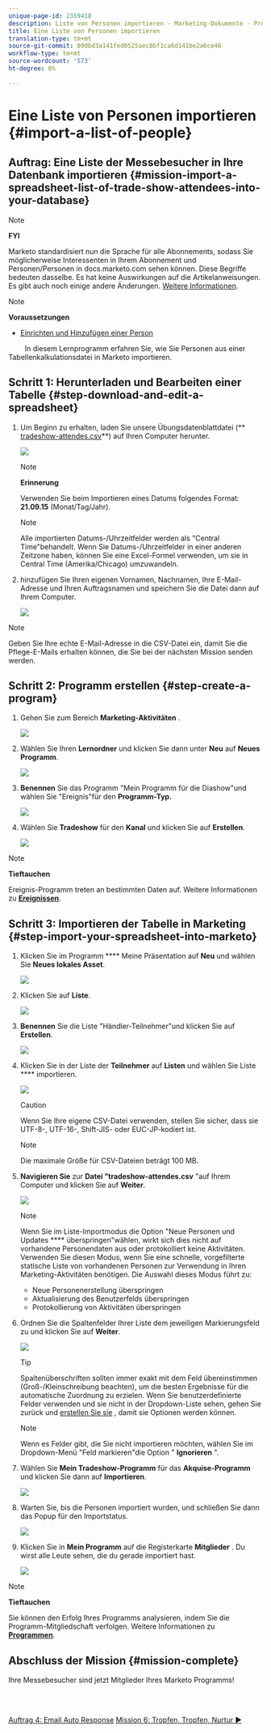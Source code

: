 ```yaml
---
unique-page-id: 2359418
description: Liste von Personen importieren - Marketing-Dokumente - Produktdokumentation
title: Eine Liste von Personen importieren
translation-type: tm+mt
source-git-commit: 09dbd3a141fed0525aec8bf1ca6d141be2a6ce46
workflow-type: tm+mt
source-wordcount: '573'
ht-degree: 0%

---
```



# Eine Liste von Personen importieren {#import-a-list-of-people}

## Auftrag: Eine Liste der Messebesucher in Ihre Datenbank importieren {#mission-import-a-spreadsheet-list-of-trade-show-attendees-into-your-database}

>[!NOTE]
>
>**FYI**
>
>Marketo standardisiert nun die Sprache für alle Abonnements, sodass Sie möglicherweise Interessenten in Ihrem Abonnement und Personen/Personen in docs.marketo.com sehen können. Diese Begriffe bedeuten dasselbe. Es hat keine Auswirkungen auf die Artikelanweisungen. Es gibt auch noch einige andere Änderungen. [Weitere Informationen](http://docs.marketo.com/display/DOCS/Updates+to+Marketo+Terminology).

>[!NOTE]
>
>**Voraussetzungen**
>
>* [Einrichten und Hinzufügen einer Person](get-set-up-and-add-a-person.md)

>



`   
`  In diesem Lernprogramm erfahren Sie, wie Sie Personen aus einer Tabellenkalkulationsdatei in Marketo importieren.

## Schritt 1: Herunterladen und Bearbeiten einer Tabelle {#step-download-and-edit-a-spreadsheet}

1. Um Beginn zu erhalten, laden Sie unsere Übungsdatenblattdatei (** [tradeshow-attendes.csv](http://docs.marketo.com/display/docs/assets/tradeshow-attendees.csv)**) auf Ihren Computer herunter.

   ![](assets/image2014-9-24-12-3a5-3a0.png)

   >[!NOTE]
   >
   >**Erinnerung**
   >
   >
   >Verwenden Sie beim Importieren eines Datums folgendes Format: **21.09.15** (Monat/Tag/Jahr).

   >[!NOTE]
   >
   >Alle importierten Datums-/Uhrzeitfelder werden als &quot;Central Time&quot;behandelt. Wenn Sie Datums-/Uhrzeitfelder in einer anderen Zeitzone haben, können Sie eine Excel-Formel verwenden, um sie in Central Time (Amerika/Chicago) umzuwandeln.

1. hinzufügen Sie Ihren eigenen Vornamen, Nachnamen, Ihre E-Mail-Adresse und Ihren Auftragsnamen und speichern Sie die Datei dann auf Ihrem Computer.

   ![](assets/image2014-9-24-12-3a5-3a30.png)

>[!NOTE]
>
>Geben Sie Ihre echte E-Mail-Adresse in die CSV-Datei ein, damit Sie die Pflege-E-Mails erhalten können, die Sie bei der nächsten Mission senden werden.

## Schritt 2: Programm erstellen {#step-create-a-program}

1. Gehen Sie zum Bereich **Marketing-Aktivitäten** .

   ![](assets/ma-2.png)

1. Wählen Sie Ihren **Lernordner** und klicken Sie dann unter **Neu** auf **Neues Programm**.

   ![](assets/image2014-9-24-12-3a21-3a13.png)

1. **Benennen** Sie das Programm &quot;Mein Programm für die Diashow&quot;und wählen Sie &quot;Ereignis&quot;für den **Programm-Typ.**

   ![](assets/image2014-9-24-12-3a21-3a25.png)

1. Wählen Sie **Tradeshow** für den **Kanal** und klicken Sie auf **Erstellen**.

   ![](assets/image2014-9-24-12-3a21-3a39.png)

>[!NOTE]
>
>**Tieftauchen**
>
>Ereignis-Programm treten an bestimmten Daten auf. Weitere Informationen zu [**Ereignissen**](http://docs.marketo.com/display/docs/events).

## Schritt 3: Importieren der Tabelle in Marketing {#step-import-your-spreadsheet-into-marketo}

1. Klicken Sie im Programm **** Meine Präsentation auf **Neu** und wählen Sie **Neues lokales Asset**.

   ![](assets/seven-3.png)

1. Klicken Sie auf **Liste**.

   ![](assets/image2014-9-24-12-3a22-3a56.png)

1. **Benennen** Sie die Liste &quot;Händler-Teilnehmer&quot;und klicken Sie auf **Erstellen**.

   ![](assets/image2014-9-24-12-3a23-3a9.png)

1. Klicken Sie in der Liste der **Teilnehmer** auf **Listen** und wählen Sie Liste **** importieren.

   ![](assets/ten-2.png)

   >[!CAUTION]
   >
   >Wenn Sie Ihre eigene CSV-Datei verwenden, stellen Sie sicher, dass sie UTF-8-, UTF-16-, Shift-JIS- oder EUC-JP-kodiert ist.

   >[!NOTE]
   >
   >Die maximale Größe für CSV-Dateien beträgt 100 MB.

1. **Navigieren Sie** zur **Datei &quot;tradeshow-attendes.csv** &quot;auf Ihrem Computer und klicken Sie auf **Weiter**.

   ![](assets/eleven-2.png)

   >[!NOTE]
   >
   >Wenn Sie im Liste-Importmodus die Option &quot;Neue Personen und Updates **** überspringen&quot;wählen, wirkt sich dies nicht auf vorhandene Personendaten aus oder protokolliert keine Aktivitäten. Verwenden Sie diesen Modus, wenn Sie eine schnelle, vorgefilterte statische Liste von vorhandenen Personen zur Verwendung in Ihren Marketing-Aktivitäten benötigen. Die Auswahl dieses Modus führt zu:
   >
   >    
   >    
   >    * Neue Personenerstellung überspringen
   >    * Aktualisierung des Benutzerfelds überspringen
   >    * Protokollierung von Aktivitäten überspringen


1. Ordnen Sie die Spaltenfelder Ihrer Liste dem jeweiligen Markierungsfeld zu und klicken Sie auf **Weiter**.

   ![](assets/image2014-9-24-12-3a24-3a49.png)

   >[!TIP]
   >
   >Spaltenüberschriften sollten immer exakt mit dem Feld übereinstimmen (Groß-/Kleinschreibung beachten), um die besten Ergebnisse für die automatische Zuordnung zu erzielen. Wenn Sie benutzerdefinierte Felder verwenden und sie nicht in der Dropdown-Liste sehen, gehen Sie zurück und [erstellen Sie sie](http://docs.marketo.com/display/DOCS/Create+a+Custom+Field+in+Marketo) , damit sie Optionen werden können.

   >[!NOTE]
   >
   >Wenn es Felder gibt, die Sie nicht importieren möchten, wählen Sie im Dropdown-Menü &quot;Feld markieren&quot;die Option &quot; **Ignorieren** &quot;.

1. Wählen Sie **Mein Tradeshow-Programm** für das **Akquise-Programm** und klicken Sie dann auf **Importieren**.

   ![](assets/image2014-9-24-12-3a25-3a1.png)

1. Warten Sie, bis die Personen importiert wurden, und schließen Sie dann das Popup für den Importstatus.

   ![](assets/image2014-9-24-12-3a25-3a13.png)

1. Klicken Sie in **Mein Programm** auf die Registerkarte **Mitglieder** . Du wirst alle Leute sehen, die du gerade importiert hast.

   ![](assets/fifteen-1.png)

>[!NOTE]
>
>**Tieftauchen**
>
>Sie können den Erfolg Ihres Programms analysieren, indem Sie die Programm-Mitgliedschaft verfolgen. Weitere Informationen zu [**Programmen**](http://docs.marketo.com/display/docs/programs).

## Abschluss der Mission {#mission-complete}

Ihre Messebesucher sind jetzt Mitglieder Ihres Marketo Programms!

<br> 

[Auftrag 4: Email Auto Response](email-auto-response.md) [Mission 6: Tropfen, Tropfen, Nurtur ►](drip-drip-nurture.md)
